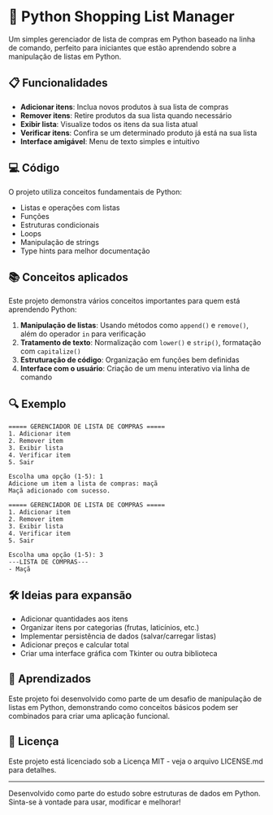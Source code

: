 # 🛒 Python Shopping List Manager

Um simples gerenciador de lista de compras em Python baseado na linha de comando, perfeito para iniciantes que estão aprendendo sobre a manipulação de listas em Python.

## 📋 Funcionalidades

- **Adicionar itens**: Inclua novos produtos à sua lista de compras
- **Remover itens**: Retire produtos da sua lista quando necessário
- **Exibir lista**: Visualize todos os itens da sua lista atual
- **Verificar itens**: Confira se um determinado produto já está na sua lista
- **Interface amigável**: Menu de texto simples e intuitivo

## 💻 Código

O projeto utiliza conceitos fundamentais de Python:

- Listas e operações com listas
- Funções
- Estruturas condicionais
- Loops
- Manipulação de strings
- Type hints para melhor documentação

## 📚 Conceitos aplicados

Este projeto demonstra vários conceitos importantes para quem está aprendendo Python:

1. **Manipulação de listas**: Usando métodos como `append()` e `remove()`, além do operador `in` para verificação
2. **Tratamento de texto**: Normalização com `lower()` e `strip()`, formatação com `capitalize()`
3. **Estruturação de código**: Organização em funções bem definidas
4. **Interface com o usuário**: Criação de um menu interativo via linha de comando

## 🔍 Exemplo

```
===== GERENCIADOR DE LISTA DE COMPRAS =====
1. Adicionar item
2. Remover item
3. Exibir lista
4. Verificar item
5. Sair

Escolha uma opção (1-5): 1
Adicione um item a lista de compras: maçã
Maçã adicionado com sucesso.

===== GERENCIADOR DE LISTA DE COMPRAS =====
1. Adicionar item
2. Remover item
3. Exibir lista
4. Verificar item
5. Sair

Escolha uma opção (1-5): 3
---LISTA DE COMPRAS---
- Maçã
```

## 🛠️ Ideias para expansão

- Adicionar quantidades aos itens
- Organizar itens por categorias (frutas, laticínios, etc.)
- Implementar persistência de dados (salvar/carregar listas)
- Adicionar preços e calcular total
- Criar uma interface gráfica com Tkinter ou outra biblioteca

## 🧪 Aprendizados

Este projeto foi desenvolvido como parte de um desafio de manipulação de listas em Python, demonstrando como conceitos básicos podem ser combinados para criar uma aplicação funcional.

## 📄 Licença

Este projeto está licenciado sob a Licença MIT - veja o arquivo LICENSE.md para detalhes.

---

Desenvolvido como parte do estudo sobre estruturas de dados em Python. Sinta-se à vontade para usar, modificar e melhorar!